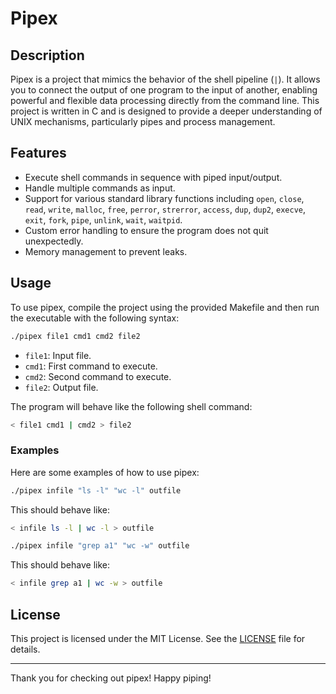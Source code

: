 # Pipex

## Description
Pipex is a project that mimics the behavior of the shell pipeline (`|`). It allows you to connect the output of one program to the input of another, enabling powerful and flexible data processing directly from the command line. This project is written in C and is designed to provide a deeper understanding of UNIX mechanisms, particularly pipes and process management.

## Features
- Execute shell commands in sequence with piped input/output.
- Handle multiple commands as input.
- Support for various standard library functions including `open`, `close`, `read`, `write`, `malloc`, `free`, `perror`, `strerror`, `access`, `dup`, `dup2`, `execve`, `exit`, `fork`, `pipe`, `unlink`, `wait`, `waitpid`.
- Custom error handling to ensure the program does not quit unexpectedly.
- Memory management to prevent leaks.

## Usage
To use pipex, compile the project using the provided Makefile and then run the executable with the following syntax:

```sh
./pipex file1 cmd1 cmd2 file2
```

- `file1`: Input file.
- `cmd1`: First command to execute.
- `cmd2`: Second command to execute.
- `file2`: Output file.

The program will behave like the following shell command:

```sh
< file1 cmd1 | cmd2 > file2
```

### Examples
Here are some examples of how to use pipex:

```sh
./pipex infile "ls -l" "wc -l" outfile
```
This should behave like:
```sh
< infile ls -l | wc -l > outfile
```

```sh
./pipex infile "grep a1" "wc -w" outfile
```
This should behave like:
```sh
< infile grep a1 | wc -w > outfile
```

## License
This project is licensed under the MIT License. See the [LICENSE](LICENSE) file for details.

---

Thank you for checking out pipex! Happy piping!
